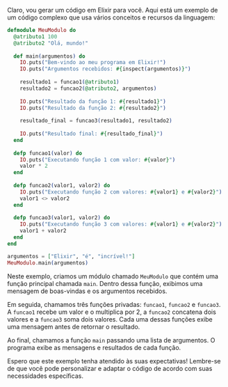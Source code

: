 Claro, vou gerar um código em Elixir para você. Aqui está um exemplo de um código complexo que usa vários conceitos e recursos da linguagem:

```elixir
defmodule MeuModulo do
  @atributo1 100
  @atributo2 "Olá, mundo!"
  
  def main(argumentos) do
    IO.puts("Bem-vindo ao meu programa em Elixir!")
    IO.puts("Argumentos recebidos: #{inspect(argumentos)}")
    
    resultado1 = funcao1(@atributo1)
    resultado2 = funcao2(@atributo2, argumentos)
    
    IO.puts("Resultado da função 1: #{resultado1}")
    IO.puts("Resultado da função 2: #{resultado2}")
    
    resultado_final = funcao3(resultado1, resultado2)
    
    IO.puts("Resultado final: #{resultado_final}")
  end
  
  defp funcao1(valor) do
    IO.puts("Executando função 1 com valor: #{valor}")
    valor * 2
  end
  
  defp funcao2(valor1, valor2) do
    IO.puts("Executando função 2 com valores: #{valor1} e #{valor2}")
    valor1 <> valor2
  end
  
  defp funcao3(valor1, valor2) do
    IO.puts("Executando função 3 com valores: #{valor1} e #{valor2}")
    valor1 + valor2
  end
end

argumentos = ["Elixir", "é", "incrível!"]
MeuModulo.main(argumentos)
```

Neste exemplo, criamos um módulo chamado `MeuModulo` que contém uma função principal chamada `main`. Dentro dessa função, exibimos uma mensagem de boas-vindas e os argumentos recebidos. 

Em seguida, chamamos três funções privadas: `funcao1`, `funcao2` e `funcao3`. A `funcao1` recebe um valor e o multiplica por 2, a `funcao2` concatena dois valores e a `funcao3` soma dois valores. Cada uma dessas funções exibe uma mensagem antes de retornar o resultado.

Ao final, chamamos a função `main` passando uma lista de argumentos. O programa exibe as mensagens e resultados de cada função.

Espero que este exemplo tenha atendido às suas expectativas! Lembre-se de que você pode personalizar e adaptar o código de acordo com suas necessidades específicas.